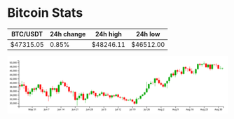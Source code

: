 # Bitcoin Stats

BTC/USDT|24h change|24h high|24h low|
|---|---|---|---|
|$47315.05|0.85%|$48246.11|$46512.00|

<img src="./chart.svg">
